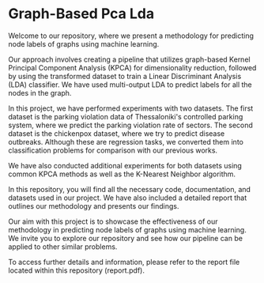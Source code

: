 # Graph-Based Pca Lda
Welcome to our repository, where we present a methodology for predicting node labels of graphs using machine learning.

Our approach involves creating a pipeline that utilizes graph-based Kernel Principal Component Analysis (KPCA) for dimensionality reduction, followed by using the transformed dataset to train a Linear Discriminant Analysis (LDA) classifier. We have used multi-output LDA to predict labels for all the nodes in the graph.

In this project, we have performed experiments with two datasets. The first dataset is the parking violation data of Thessaloniki's controlled parking system, where we predict the parking violation rate of sectors. The second dataset is the chickenpox dataset, where we try to predict disease outbreaks. Although these are regression tasks, we converted them into classification problems for comparison with our previous works.

We have also conducted additional experiments for both datasets using common KPCA methods as well as the K-Nearest Neighbor algorithm.

In this repository, you will find all the necessary code, documentation, and datasets used in our project. We have also included a detailed report that outlines our methodology and presents our findings.

Our aim with this project is to showcase the effectiveness of our methodology in predicting node labels of graphs using machine learning. We invite you to explore our repository and see how our pipeline can be applied to other similar problems.

To access further details and information, please refer to the report file located within this repository (report.pdf).
